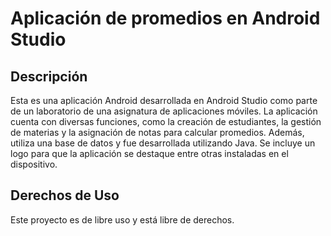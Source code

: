 # Aplicación de promedios en Android Studio

## Descripción

Esta es una aplicación Android desarrollada en Android Studio como parte de un laboratorio de una asignatura de aplicaciones móviles. La aplicación cuenta con diversas funciones, como la creación de estudiantes, la gestión de materias y la asignación de notas para calcular promedios. Además, utiliza una base de datos y fue desarrollada utilizando Java. Se incluye un logo para que la aplicación se destaque entre otras instaladas en el dispositivo.

## Derechos de Uso

Este proyecto es de libre uso y está libre de derechos.
